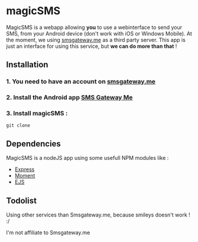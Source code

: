 # magicSMS

MagicSMS is a webapp allowing __you__ to use a webinterface to send your SMS, from your Android device (don't work with iOS or Windows Mobile). At the moment, we using [smsgateway.me](https://smsgateway.me/) as a third party server. This app is just an interface for using this service, but __we can do more than that__ !

## Installation

### 1. You need to have an account on [smsgateway.me](https://smsgateway.me/)

### 2. Install the Android app [SMS Gateway Me](https://play.google.com/store/apps/details?id=networked.solutions.sms.gateway.api)

### 3. Install magicSMS :

```
git clone
```

## Dependencies

MagicSMS is a nodeJS app using some usefull NPM modules like :
- [Express](https://expressjs.com/)
- [Moment](https://momentjs.com/docs/)
- [EJS](http://ejs.co/)

## Todolist

Using other services than Smsgateway.me, because smileys doesn't work ! :/

I'm not affiliate to Smsgateway.me
